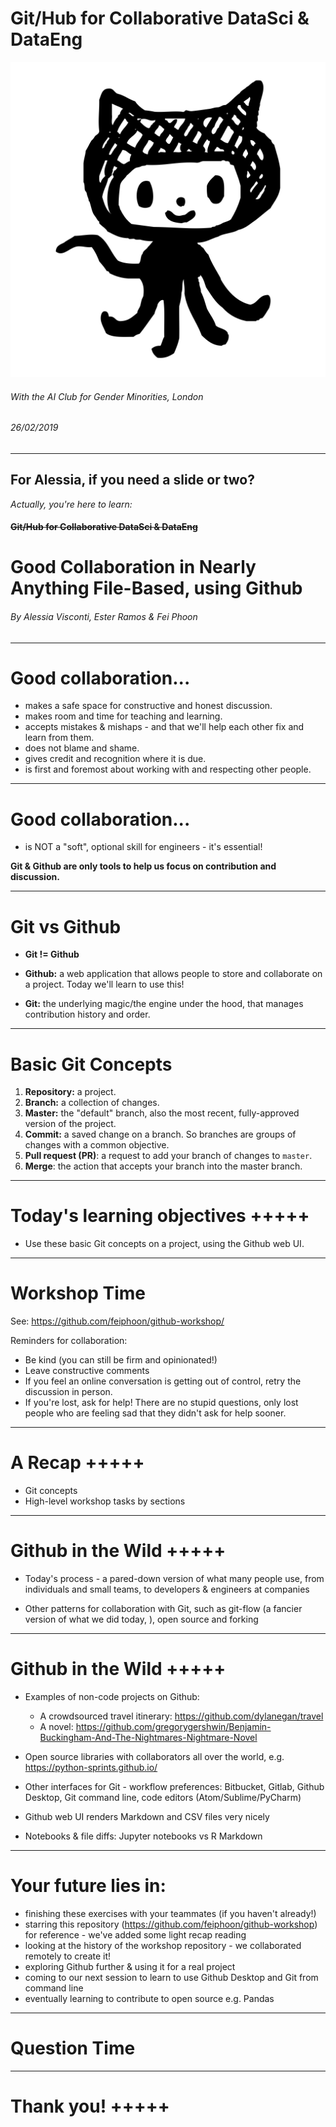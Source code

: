<!--
$size: 4:3
$theme: gaia
template: invert
page_number: true
-->
# Git/Hub for Collaborative DataSci & DataEng

![50%](images/octocat.png)

###### *With the AI Club for Gender Minorities, London*
###### *26/02/2019*

---
For Alessia, if you need a slide or two?
---

*Actually, you're here to learn:*
#### ~~Git/Hub for Collaborative DataSci & DataEng~~
# Good Collaboration in Nearly Anything File-Based, using Github

###### *By Alessia Visconti, Ester Ramos & Fei Phoon*

---
# Good collaboration...

- makes a safe space for constructive and honest discussion.
- makes room and time for teaching and learning.
- accepts mistakes & mishaps - and that we'll help each other fix and learn from them.
- does not blame and shame.
- gives credit and recognition where it is due.
- is first and foremost about working with and respecting other people.

---
# Good collaboration...

- is NOT a "soft", optional skill for engineers - it's essential!

**Git & Github are only tools to help us focus on contribution and discussion.**

---
# Git vs Github

- **Git != Github**

- **Github:** a web application that allows people to store and collaborate on a project. Today we'll learn to use this!

- **Git:** the underlying magic/the engine under the hood, that manages contribution history and order.

---
# Basic Git Concepts

1. **Repository:** a project.
2. **Branch:** a collection of changes.
3. **Master:** the "default" branch, also the most recent, fully-approved version of the project.
4. **Commit:** a saved change on a branch. So branches are groups of changes with a common objective.
5. **Pull request (PR)**: a request to add your branch of changes to `master`.
6. **Merge**: the action that accepts your branch into the master branch.

---
# Today's learning objectives +++++

- Use these basic Git concepts on a project, using the Github web UI.


---
# Workshop Time

See: https://github.com/feiphoon/github-workshop/

Reminders for collaboration:

- Be kind (you can still be firm and opinionated!)
- Leave constructive comments
- If you feel an online conversation is getting out of control, retry the discussion in person.
- If you're lost, ask for help! There are no stupid questions, only lost people who are feeling sad that they didn't ask for help sooner.

---

# A Recap +++++

- Git concepts
- High-level workshop tasks by sections

---
# Github in the Wild +++++

- Today's process - a pared-down version of what many people use, from individuals and small teams, to developers & engineers at companies

- Other patterns for collaboration with Git, such as git-flow (a fancier version of what we did today, ), open source and forking

---
# Github in the Wild +++++

- Examples of non-code projects on Github:
  - A crowdsourced travel itinerary: https://github.com/dylanegan/travel
  - A novel: https://github.com/gregorygershwin/Benjamin-Buckingham-And-The-Nightmares-Nightmare-Novel

- Open source libraries with collaborators all over the world, e.g. https://python-sprints.github.io/


- Other interfaces for Git - workflow preferences: Bitbucket, Gitlab, Github Desktop, Git command line, code editors (Atom/Sublime/PyCharm)


- Github web UI renders Markdown and CSV files very nicely
- Notebooks & file diffs: Jupyter notebooks vs R Markdown
---

# Your future lies in:

- finishing these exercises with your teammates (if you haven't already!)
- starring this repository (https://github.com/feiphoon/github-workshop) for reference - we've added some light recap reading
- looking at the history of the workshop repository - we collaborated remotely to create it!
- exploring Github further & using it for a real project
- coming to our next session to learn to use Github Desktop and Git from command line
- eventually learning to contribute to open source e.g. Pandas
---

# Question Time
---

# Thank you! +++++
